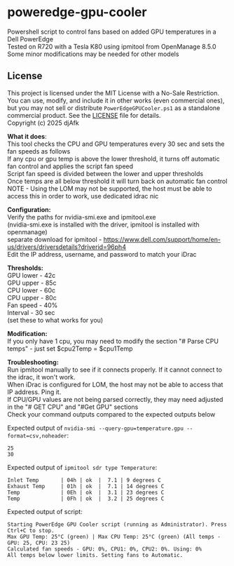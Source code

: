 # poweredge-gpu-cooler
Powershell script to control fans based on added GPU temperatures in a Dell PowerEdge  
Tested on R720 with a Tesla K80 using ipmitool from OpenManage 8.5.0  
Some minor modifications may be needed for other models  

## License
This project is licensed under the MIT License with a No-Sale Restriction. You can use, modify, and include it in other works (even commercial ones), but you may not sell or distribute `PowerEdgeGPUCooler.ps1` as a standalone commercial product. See the [LICENSE](LICENSE) file for details.  
Copyright (c) 2025 djAfk

**What it does**:  
This tool checks the CPU and GPU temperatures every 30 sec and sets the fan speeds as follows  
If any cpu or gpu temp is above the lower threshold, it turns off automatic fan control and applies the script fan speed  
Script fan speed is divided between the lower and upper thresholds  
Once temps are all below threshold it will turn back on automatic fan control  
NOTE - Using the LOM may not be supported, the host must be able to access this in order to work, use dedicated idrac nic  

**Configuration:**  
Verify the paths for nvidia-smi.exe and ipmitool.exe  
(nvidia-smi.exe is installed with the driver, ipmitool is installed with openmanage)  
separate download for ipmitool - https://www.dell.com/support/home/en-us/drivers/driversdetails?driverid=96ph4  
Edit the IP address, username, and password to match your iDrac  

**Thresholds:**  
GPU lower - 42c  
GPU upper - 85c  
CPU lower - 60c  
CPU upper - 80c  
Fan speed - 40%  
Interval - 30 sec  
(set these to what works for you)  

**Modification:**  
If you only have 1 cpu, you may need to modify the section "# Parse CPU temps" - just set $cpu2Temp = $cpu1Temp  

**Troubleshooting:**  
Run ipmitool manually to see if it connects properly.  If it cannot connect to the idrac, it won't work.  
When iDrac is configured for LOM, the host may not be able to access that IP address.  Ping it.  
If CPU/GPU values are not being parsed correctly, they may need adjusted in the "# GET CPU" and "#Get GPU" sections  
Check your command outputs compared to the expected outputs below  

Expected output of `nvidia-smi --query-gpu=temperature.gpu --format=csv,noheader`:
```
25
30
```

Expected output of `ipmitool sdr type Temperature`:
```
Inlet Temp       | 04h | ok  |  7.1 | 9 degrees C
Exhaust Temp     | 01h | ok  |  7.1 | 14 degrees C
Temp             | 0Eh | ok  |  3.1 | 23 degrees C
Temp             | 0Fh | ok  |  3.2 | 25 degrees C
```

Expected output of script:
```
Starting PowerEdge GPU Cooler script (running as Administrator). Press Ctrl+C to stop.
Max GPU Temp: 25°C (green) | Max CPU Temp: 25°C (green) (All temps - GPU: 25, CPU: 23 25)
Calculated fan speeds - GPU: 0%, CPU1: 0%, CPU2: 0%. Using: 0%
All temps below lower limits. Setting fans to Automatic.
```
